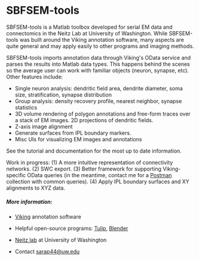 # SBFSEM-tools

SBFSEM-tools is a Matlab toolbox developed for serial EM data and connectomics in the Neitz Lab at University of Washington. While SBFSEM-tools was built around the Viking annotation software, many aspects are quite general and may apply easily to other programs and imaging methods.

SBFSEM-tools imports annotation data through Viking's OData service and parses the results into Matlab data types. This happens behind the scenes so the average user can work with familiar objects (neuron, synapse, etc). Other features include:
- Single neuron analysis: dendritic field area, dendrite diameter, soma size, stratification, synapse distribution
- Group analysis: density recovery profile, nearest neighbor, synapse statistics
- 3D volume rendering of polygon annotations and free-form traces over a stack of EM images. 2D projections of dendritic fields.
- Z-axis image alignment
- Generate surfaces from IPL boundary markers.
- Misc UIs for visualizing EM images and annotations

See the tutorial and documentation for the most up to date information. 

Work in progress: (1) A more intuitive representation of connectivity networks. (2) SWC export. (3) Better framework for supporting Viking-specific OData queries (in the meantime, contact me for a [Postman][postman] collection with common queries). (4) Apply IPL boundary surfaces and XY alignments to XYZ data.

##### More information:
* [Viking][viking] annotation software
* Helpful open-source programs: [Tulip][tulip], [Blender][blend]
* [Neitz lab][neitz] at University of Washington
* Contact sarap44@uw.edu


   [blend]: <http://www.blender.com>
   [neitz]: <http://www.neitzvision.com/>
   [viking]: <https://connectomes.utah.edu/>
   [tulip]: <http://chip.de/downloads/Tulip-64-Bit_41528289.html>
   [pytulip]: <http://tulip.labri.fr/Documentation/4_10_0/tulip-python/html/index.html>
   [addpath]: <https://www.mathworks.com/help/matlab/ref/addpath.html>
   [postman]: <https://www.getpostman.com/>
